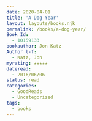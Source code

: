 ```yaml
---
date: 2020-04-01
title: 'A Dog Year'
layout: layouts/books.njk
permalink: /books/a-dog-year/
Book Id:
  - 10159133
bookauthor: Jon Katz
Author l-f:
  - Katz, Jon
myrating: ★★★★★
dateread:
  - 2016/06/06
status: read
categories:
  - GoodReads
  - Uncategorized
tags:
  - books
---
```

